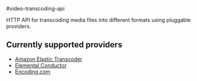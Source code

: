 <!--
This file is automatically generated from Swagger documentation, please do not
edit it.
-->

#video-transcoding-api

HTTP API for transcoding media files into different formats using pluggable
providers.

## Currently supported providers

+ [Amazon Elastic Transcoder](https://aws.amazon.com/elastictranscoder/)
+ [Elemental Conductor](https://www.elementaltechnologies.com/products/elemental-conductor)
+ [Encoding.com](http://api.encoding.com)

